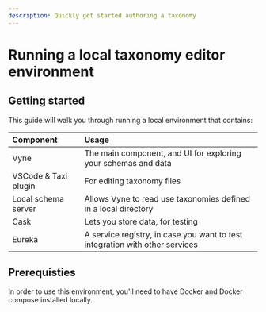 ```yaml
---
description: Quickly get started authoring a taxonomy
---
```


# Running a local taxonomy editor environment

## Getting started

This guide will walk you through running a local environment that contains:

| Component | Usage |
| :--- | :--- |
| Vyne | The main component, and UI for exploring your schemas and data |
| VSCode & Taxi plugin | For editing taxonomy files |
| Local schema server | Allows Vyne to read use taxonomies defined in a local directory |
| Cask | Lets you store data, for testing  |
| Eureka  | A service registry, in case you want to test integration with other services |

## Prerequisties

In order to use this environment, you'll need to have Docker and Docker compose installed locally.

